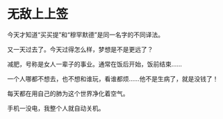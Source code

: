 # 无敌上上签

今天才知道“买买提”和“穆罕默德”是同一名字的不同译法。 

又一天过去了。今天过得怎么样，梦想是不是更远了？ 

减肥，号称是女人一辈子的事业。通常在饭后开始，饭前结束…… 

一个人哪都不想去，也不想和谁玩，看谁都烦……他不是生病了，就是没钱了！ 

每天都在用自己的肺为这个世界净化着空气。 

手机一没电，我整个人就自动关机。